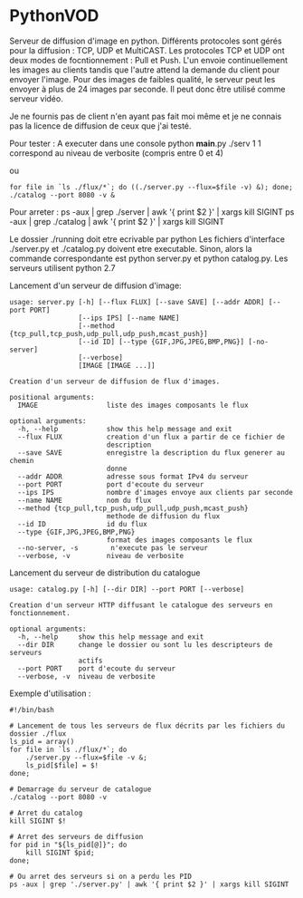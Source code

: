PythonVOD
=========
Serveur de diffusion d'image en python.
Différents protocoles sont gérés pour la diffusion : TCP, UDP et MultiCAST.
Les protocoles TCP et UDP ont deux modes de focntionnement : Pull et Push.
L'un envoie continuellement les images au clients tandis que l'autre attend la demande du client
pour envoyer l'image.
Pour des images de faibles qualité, le serveur peut les envoyer à plus de 24 images par seconde.
Il peut donc être utilisé comme serveur vidéo.

Je ne fournis pas de client n'en ayant pas fait moi même et je ne connais pas la licence de diffusion de ceux que j'ai testé.

Pour tester :
A executer dans une console
    python __main__.py ./serv 1
1 correspond au niveau de verbosite (compris entre 0 et 4)

ou

    for file in `ls ./flux/*`; do ((./server.py --flux=$file -v) &); done;
    ./catalog --port 8080 -v &

Pour arreter :
    ps -aux | grep ./server | awk '{ print $2 }' | xargs kill SIGINT
    ps -aux | grep ./catalog | awk '{ print $2 }' | xargs kill SIGINT


Le dossier ./running doit etre ecrivable par python
Les fichiers d'interface ./server.py et ./catalog.py doivent etre executable. Sinon, alors la commande correspondante est python server.py et python catalog.py.
Les serveurs utilisent python 2.7

Lancement d'un serveur de diffusion d'image:

    usage: server.py [-h] [--flux FLUX] [--save SAVE] [--addr ADDR] [--port PORT]
                     [--ips IPS] [--name NAME]
                     [--method {tcp_pull,tcp_push,udp_pull,udp_push,mcast_push}]
                     [--id ID] [--type {GIF,JPG,JPEG,BMP,PNG}] [-no-server]
                     [--verbose]
                     [IMAGE [IMAGE ...]]
    
    Creation d'un serveur de diffusion de flux d'images.
    
    positional arguments:
      IMAGE                 liste des images composants le flux
    
    optional arguments:
      -h, --help            show this help message and exit
      --flux FLUX           creation d'un flux a partir de ce fichier de
                            description
      --save SAVE           enregistre la description du flux generer au chemin
                            donne
      --addr ADDR           adresse sous format IPv4 du serveur
      --port PORT           port d'ecoute du serveur
      --ips IPS             nombre d'images envoye aux clients par seconde
      --name NAME           nom du flux
      --method {tcp_pull,tcp_push,udp_pull,udp_push,mcast_push}
                            methode de diffusion du flux
      --id ID               id du flux
      --type {GIF,JPG,JPEG,BMP,PNG}
                            format des images composants le flux
      --no-server, -s        n'execute pas le serveur
      --verbose, -v         niveau de verbosite


Lancement du serveur de distribution du catalogue

    usage: catalog.py [-h] [--dir DIR] --port PORT [--verbose]
    
    Creation d'un serveur HTTP diffusant le catalogue des serveurs en fonctionnement.
    
    optional arguments:
      -h, --help     show this help message and exit
      --dir DIR      change le dossier ou sont lu les descripteurs de serveurs
                     actifs
      --port PORT    port d'ecoute du serveur
      --verbose, -v  niveau de verbosite


Exemple d'utilisation :

    #!/bin/bash
    
    # Lancement de tous les serveurs de flux décrits par les fichiers du dossier ./flux
    ls_pid = array()
    for file in `ls ./flux/*`; do
        ./server.py --flux=$file -v &;
        ls_pid[$file] = $!
    done;
    
    # Demarrage du serveur de catalogue
    ./catalog --port 8080 -v
    
    # Arret du catalog
    kill SIGINT $!
    
    # Arret des serveurs de diffusion
    for pid in "${ls_pid[@]}"; do
        kill SIGINT $pid;
    done;
    
    # Ou arret des serveurs si on a perdu les PID
    ps -aux | grep './server.py' | awk '{ print $2 }' | xargs kill SIGINT
